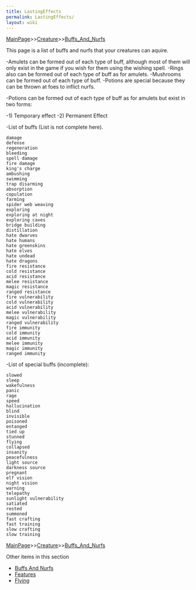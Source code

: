 ```yaml
---
title: LastingEffects
permalink: LastingEffects/
layout: wiki
---
```


[MainPage](/keeperrl_wiki/ "wikilink")>>[Creature](/keeperrl_wiki/Creature_Guide "wikilink")>>[Buffs_And_Nurfs](/keeperrl_wiki/Buffs_And_Nurfs "wikilink")

This page is a list of buffs and nurfs that your creatures can aquire.

-Amulets can be formed out of each type of buff, although most of them will only exist in the game if you wish for them using the wishing spell.
-Rings also can be formed out of each type of buff as for amulets.
-Mushrooms can be formed out of each type of buff.
-Potions are special because they can be thrown at foes to inflict nurfs.

-Potions can be formed out of each type of buff as for amulets but exist in two forms:

-1) Temporary effect
-2) Permanent Effect

-List of buffs (List is not complete here).

	damage
	defense
	regeneration
	bleeding
	spell damage
	fire damage
	king's charge
	ambushing
	swimming
	trap disarming
	absorption
	copulation
	farming
	spider web weaving
	exploring
	exploring at night
	exploring caves
	bridge building
	distillation
	hate dwarves
	hate humans
	hate greenskins
	hate elves
	hate undead
	hate dragons
	fire resistance
	cold resistance
	acid resistance
	melee resistance
	magic resistance
	ranged resistance
	fire vulnerability
	cold vulnerability
	acid vulnerability
	melee vulnerability
	magic vulnerability
	ranged vulnerability
	fire immunity
	cold immunity
	acid immunity
	melee immunity
	magic immunity
	ranged immunity
	
-List of special buffs (incomplete):

	slowed
	sleep
	wakefulness
	panic
	rage
	speed 
	hallucination
	blind
	invisible
	poisoned
	entanged
	tied up
	stunned
	flying
	collapsed
	insanity
	peacefulness
	light source
	darkness source
	pregnant
	elf vision
	night vision
	warning
	telepathy
	sunlight vulnerability
	satiated
	rested
	summoned
	fast crafting
	fast training
	slow crafting
	slow training

[MainPage](/keeperrl_wiki/ "wikilink")>>[Creature](/keeperrl_wiki/Creature_Guide "wikilink")>>[Buffs_And_Nurfs](/keeperrl_wiki/Buffs_And_Nurfs "wikilink")

Other items in this section
-    [Buffs And Nurfs](/keeperrl_wiki/Buffs_And_Nurfs "wikilink")
-    [Features](/keeperrl_wiki/Features "wikilink")
-    [Flying](/keeperrl_wiki/Flying "wikilink")

